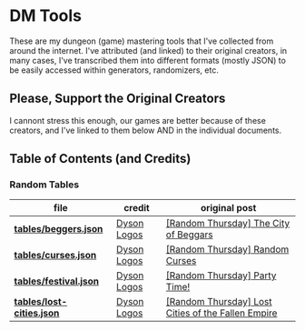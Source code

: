 # DM Tools

These are my dungeon (game) mastering tools that I've collected from around the internet. I've attributed (and linked) to their original creators, in many cases, I've transcribed them into different formats (mostly JSON) to be easily accessed within generators, randomizers, etc.

## Please, Support the Original Creators

I cannont stress this enough, our games are better because of these creators, and I've linked to them below AND in the individual documents.

## Table of Contents (and Credits)

### Random Tables

| file                                                   | credit                                  | original post                                                                                                                              |
| ------------------------------------------------------ | --------------------------------------- | ------------------------------------------------------------------------------------------------------------------------------------------ |
| **[tables/beggers.json](tables/beggers.json)**         | [Dyson Logos](https://dysonlogos.blog/) | [[Random Thursday] The City of Beggars](https://dysonlogos.blog/2011/02/10/random-thursday-the-city-of-beggars/)                           |
| **[tables/curses.json](tables/curses.json)**           | [Dyson Logos](https://dysonlogos.blog/) | [[Random Thursday] Random Curses](https://dysonlogos.blog/2011/03/03/random-thursday-random-curses/)                                       |
| **[tables/festival.json](tables/festivals.json)**      | [Dyson Logos](https://dysonlogos.blog/) | [[Random Thursday] Party Time!](https://dysonlogos.blog/2011/02/17/random-thursday-party-time/)                                            |
| **[tables/lost-cities.json](tables/lost-cities.json)** | [Dyson Logos](https://dysonlogos.blog/) | [[Random Thursday] Lost Cities of the Fallen Empire](https://dysonlogos.blog/2011/04/14/random-thursday-lost-cities-of-the-fallen-empire/) |
